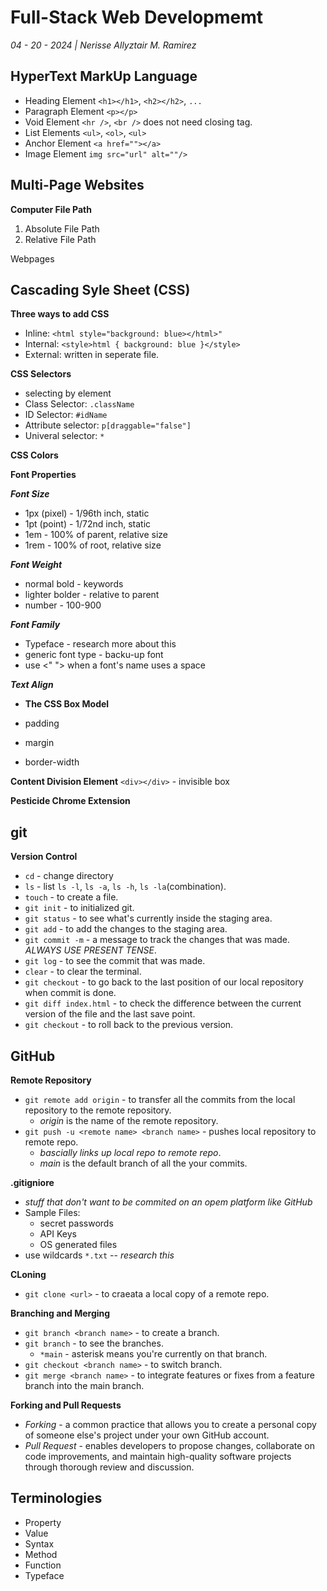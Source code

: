 # Full-Stack Web Developmemt

_04 - 20 - 2024 | Nerisse Allyztair M. Ramirez_

## HyperText MarkUp Language

- Heading Element `<h1></h1>`, `<h2></h2>`, `...`
- Paragraph Element `<p></p>`
- Void Element `<hr />`, `<br />` does not need closing tag.
- List Elements `<ul>`, `<ol>`, `<ul>`
- Anchor Element `<a href=""></a>`
- Image Element `img src="url" alt=""/>`

## Multi-Page Websites

**Computer File Path**

1. Absolute File Path
2. Relative File Path

Webpages

## Cascading Syle Sheet (CSS)

**Three ways to add CSS**

- Inline: `<html style="background: blue></html>"`
- Internal: `<style>html { background: blue }</style>`
- External: written in seperate file.

**CSS Selectors**

- selecting by element
- Class Selector: `.className`
- ID Selector: `#idName`
- Attribute selector: `p[draggable="false"]`
- Univeral selector: `*`

**CSS Colors**

**Font Properties**

**_Font Size_**

- 1px (pixel) - 1/96th inch, static
- 1pt (point) - 1/72nd inch, static
- 1em - 100% of parent, relative size
- 1rem - 100% of root, relative size

**_Font Weight_**

- normal bold - keywords
- lighter bolder - relative to parent
- number - 100-900

**_Font Family_**

- Typeface - research more about this
- generic font type - backu-up font
- use <" "> when a font's name uses a space

**_Text Align_**

- **The CSS Box Model**

- padding
- margin
- border-width

**Content Division Element**
`<div></div>` - invisible box

**Pesticide Chrome Extension**

## git

**Version Control**

- `cd` - change directory
- `ls` - list `ls -l`, `ls -a`, `ls -h`, `ls -la`(combination).
- `touch` - to create a file.
- `git init` - to initialized git.
- `git status` - to see what's currently inside the staging area.
- `git add` - to add the changes to the staging area.
- `git commit -m` - a message to track the changes that was made. _ALWAYS USE PRESENT TENSE_.
- `git log` - to see the commit that was made.
- `clear` - to clear the terminal.
- `git checkout` - to go back to the last position of our local repository when commit is done.
- `git diff index.html` - to check the difference between the current version of the file and the last save point.
- `git checkout` - to roll back to the previous version.

## GitHub

**Remote Repository**

- `git remote add origin` - to transfer all the commits from the local repository to the remote repository.
  - _origin_ is the name of the remote repository.
- `git push -u <remote name> <branch name>` - pushes local repository to remote repo.
  - _bascially links up local repo to remote repo_.
  - _main_ is the default branch of all the your commits.

**.gitigniore**

- _stuff that don't want to be commited on an opem platform like GitHub_
- Sample Files:
  - secret passwords
  - API Keys
  - OS generated files
- use wildcards `*.txt` -- _research this_

**CLoning**

- `git clone <url>` - to craeata a local copy of a remote repo.

**Branching and Merging**

- `git branch <branch name>` - to create a branch.
- `git branch` - to see the branches.
  - `*main` - asterisk means you're currently on that branch.
- `git checkout <branch name>` - to switch branch.
- `git merge <branch name>` - to integrate features or fixes from a feature branch into the main branch.

**Forking and Pull Requests**

- _Forking_ - a common practice that allows you to create a personal copy of someone else's project under your own GitHub account.
- _Pull Request_ - enables developers to propose changes, collaborate on code improvements, and maintain high-quality software projects through thorough review and discussion.

## Terminologies

- Property
- Value
- Syntax
- Method
- Function
- Typeface
